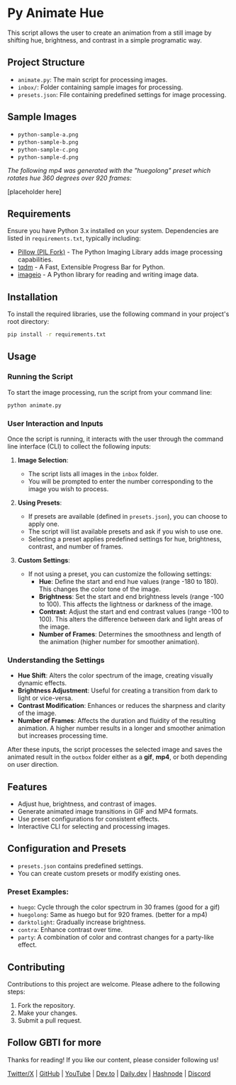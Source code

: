 # Py Animate Hue

This script allows the user to create an animation from a still image by shifting hue, brightness, and contrast in a simple programatic way.

## Project Structure
- `animate.py`: The main script for processing images.
- `inbox/`: Folder containing sample images for processing.
- `presets.json`: File containing predefined settings for image processing.

## Sample Images
- `python-sample-a.png`
- `python-sample-b.png`
- `python-sample-c.png`
- `python-sample-d.png`

_The following mp4 was generated with the "huegolong" preset which rotates hue 360 degrees over 920 frames:_

[placeholder here]

## Requirements
Ensure you have Python 3.x installed on your system. Dependencies are listed in `requirements.txt`, typically including:
- [Pillow (PIL Fork)](https://python-pillow.org/) - The Python Imaging Library adds image processing capabilities.
- [tqdm](https://github.com/tqdm/tqdm) - A Fast, Extensible Progress Bar for Python.
- [imageio](https://imageio.github.io/) - A Python library for reading and writing image data.

## Installation
To install the required libraries, use the following command in your project's root directory:
```bash
pip install -r requirements.txt
```

## Usage

### Running the Script
To start the image processing, run the script from your command line:
```bash
python animate.py
```

### User Interaction and Inputs
Once the script is running, it interacts with the user through the command line interface (CLI) to collect the following inputs:

1. **Image Selection**:
   - The script lists all images in the `inbox` folder.
   - You will be prompted to enter the number corresponding to the image you wish to process.

2. **Using Presets**:
   - If presets are available (defined in `presets.json`), you can choose to apply one.
   - The script will list available presets and ask if you wish to use one.
   - Selecting a preset applies predefined settings for hue, brightness, contrast, and number of frames.

3. **Custom Settings**:
   - If not using a preset, you can customize the following settings:
      - **Hue**: Define the start and end hue values (range -180 to 180). This changes the color tone of the image.
      - **Brightness**: Set the start and end brightness levels (range -100 to 100). This affects the lightness or darkness of the image.
      - **Contrast**: Adjust the start and end contrast values (range -100 to 100). This alters the difference between dark and light areas of the image.
      - **Number of Frames**: Determines the smoothness and length of the animation (higher number for smoother animation).

### Understanding the Settings
- **Hue Shift**: Alters the color spectrum of the image, creating visually dynamic effects.
- **Brightness Adjustment**: Useful for creating a transition from dark to light or vice-versa.
- **Contrast Modification**: Enhances or reduces the sharpness and clarity of the image.
- **Number of Frames**: Affects the duration and fluidity of the resulting animation. A higher number results in a longer and smoother animation but increases processing time.

After these inputs, the script processes the selected image and saves the animated result in the `outbox` folder either as a **gif**, **mp4**, or both depending on user direction.

## Features
- Adjust hue, brightness, and contrast of images.
- Generate animated image transitions in GIF and MP4 formats.
- Use preset configurations for consistent effects.
- Interactive CLI for selecting and processing images.

## Configuration and Presets
- `presets.json` contains predefined settings.
- You can create custom presets or modify existing ones.

### Preset Examples:
- `huego`: Cycle through the color spectrum in 30 frames (good for a gif)
- `huegolong`: Same as huego but for 920 frames. (better for a mp4)
- `darktolight`: Gradually increase brightness.
- `contra`: Enhance contrast over time.
- `party`: A combination of color and contrast changes for a party-like effect.

## Contributing
Contributions to this project are welcome. Please adhere to the following steps:
1. Fork the repository.
2. Make your changes.
3. Submit a pull request.


## Follow GBTI for more

Thanks for reading! If you like our content, please consider following us!

[Twitter/X](https://twitter.com/gbtilabs) | [GitHub](https://github.com/gbti-labs) | [YouTube](https://www.youtube.com/channel/UCh4FjB6r4oWQW-QFiwqv-UA) | [Dev.to](https://dev.to/gbti) | [Daily.dev](https://dly.to/zfCriM6JfRF) | [Hashnode](https://gbti.hashnode.dev/) | [Discord](https://gbti.io)
